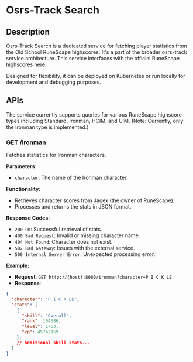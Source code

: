 # Osrs-Track Search

## Description
Osrs-Track Search is a dedicated service for fetching player statistics from the Old School RuneScape highscores. It's a part of the broader osrs-track service architecture. This service interfaces with the official RuneScape highscores [here](https://secure.runescape.com/m=hiscore_oldschool/overall).

Designed for flexibility, it can be deployed on Kubernetes or run locally for development and debugging purposes.

## APIs
The service currently supports queries for various RuneScape highscore types including Standard, Ironman, HCIM, and UIM. (Note: Currently, only the Ironman type is implemented.)

### **GET /ironman**
Fetches statistics for Ironman characters.

**Parameters:**
- `character`: The name of the Ironman character.

**Functionality:**
- Retrieves character scores from Jagex (the owner of RuneScape).
- Processes and returns the stats in JSON format.

**Response Codes:**
- `200 OK`: Successful retrieval of stats.
- `400 Bad Request`: Invalid or missing character name.
- `404 Not Found`: Character does not exist.
- `502 Bad Gateway`: Issues with the external service.
- `500 Internal Server Error`: Unexpected processing error.

**Example:**
- **Request**: `GET http://{host}:8080/ironman?character=P I C K LE`
- **Response**:
```json
{
  "character": "P I C K LE",
  "stats": [
    {
      "skill": "Overall",
      "rank": 104686,
      "level": 1763,
      "xp": 45742159
    },
    // Additional skill stats...
  ]
}
